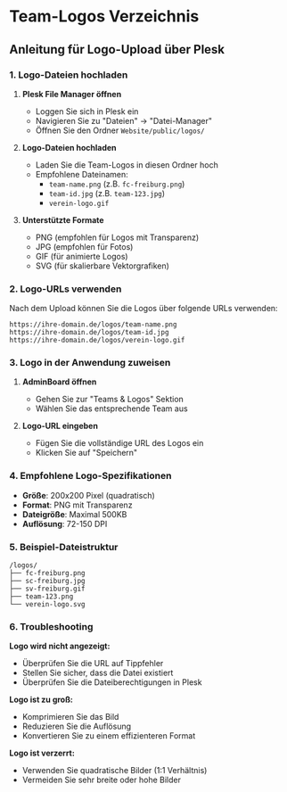 # Team-Logos Verzeichnis

## Anleitung für Logo-Upload über Plesk

### 1. Logo-Dateien hochladen

1. **Plesk File Manager öffnen**
   - Loggen Sie sich in Plesk ein
   - Navigieren Sie zu "Dateien" → "Datei-Manager"
   - Öffnen Sie den Ordner `Website/public/logos/`

2. **Logo-Dateien hochladen**
   - Laden Sie die Team-Logos in diesen Ordner hoch
   - Empfohlene Dateinamen:
     - `team-name.png` (z.B. `fc-freiburg.png`)
     - `team-id.jpg` (z.B. `team-123.jpg`)
     - `verein-logo.gif`

3. **Unterstützte Formate**
   - PNG (empfohlen für Logos mit Transparenz)
   - JPG (empfohlen für Fotos)
   - GIF (für animierte Logos)
   - SVG (für skalierbare Vektorgrafiken)

### 2. Logo-URLs verwenden

Nach dem Upload können Sie die Logos über folgende URLs verwenden:

```
https://ihre-domain.de/logos/team-name.png
https://ihre-domain.de/logos/team-id.jpg
https://ihre-domain.de/logos/verein-logo.gif
```

### 3. Logo in der Anwendung zuweisen

1. **AdminBoard öffnen**
   - Gehen Sie zur "Teams & Logos" Sektion
   - Wählen Sie das entsprechende Team aus

2. **Logo-URL eingeben**
   - Fügen Sie die vollständige URL des Logos ein
   - Klicken Sie auf "Speichern"

### 4. Empfohlene Logo-Spezifikationen

- **Größe**: 200x200 Pixel (quadratisch)
- **Format**: PNG mit Transparenz
- **Dateigröße**: Maximal 500KB
- **Auflösung**: 72-150 DPI

### 5. Beispiel-Dateistruktur

```
/logos/
├── fc-freiburg.png
├── sc-freiburg.jpg
├── sv-freiburg.gif
├── team-123.png
└── verein-logo.svg
```

### 6. Troubleshooting

**Logo wird nicht angezeigt:**
- Überprüfen Sie die URL auf Tippfehler
- Stellen Sie sicher, dass die Datei existiert
- Überprüfen Sie die Dateiberechtigungen in Plesk

**Logo ist zu groß:**
- Komprimieren Sie das Bild
- Reduzieren Sie die Auflösung
- Konvertieren Sie zu einem effizienteren Format

**Logo ist verzerrt:**
- Verwenden Sie quadratische Bilder (1:1 Verhältnis)
- Vermeiden Sie sehr breite oder hohe Bilder
